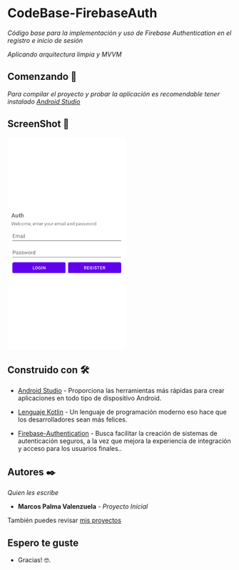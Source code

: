 # CodeBase-FirebaseAuth

_Código base para la implementación y uso de Firebase Authentication en el registro e inicio de sesión_

_Aplicando arquitectura limpia y MVVM_

## Comenzando 🚀

_Para compilar el proyecto y probar la aplicación es recomendable tener instalado [Android Studio](https://developer.android.com/)_

## ScreenShot 📲

![View Auth](https://github.com/MALPV/CodeBase-FirebaseAuth/blob/main/screenshots/Screenshot_auth.png)

## Construido con 🛠️

* [Android Studio](https://developer.android.com/) - Proporciona las herramientas más rápidas
para crear aplicaciones en todo tipo de dispositivo Android.

* [Lenguaje Kotlin](https://kotlinlang.org/) - Un lenguaje de programación moderno
eso hace que los desarrolladores sean más felices.

* [Firebase-Authentication](https://firebase.google.com/products/auth?hl=es) - Busca facilitar la creación de sistemas de autenticación seguros, a la vez que mejora la experiencia de integración y acceso para los usuarios finales..

## Autores ✒️

_Quien les escribe_

* **Marcos Palma Valenzuela** - *Proyecto Inicial* 

También puedes revisar [mis proyectos](https://github.com/MALPV)

## Espero te guste
* Gracias! 🤓.

